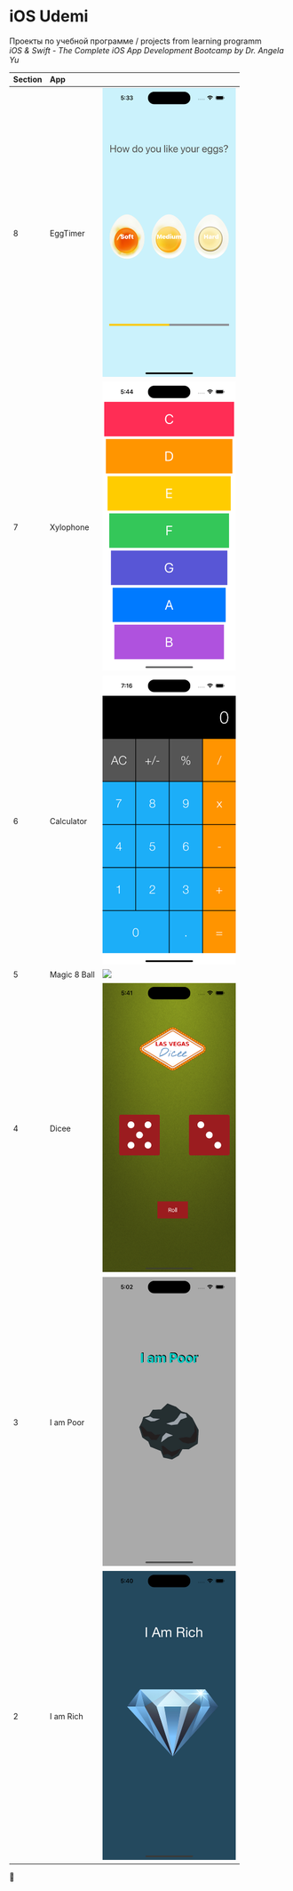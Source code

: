 # iOS Udemi

Проекты по учебной программе / projects from learning programm   
_iOS & Swift - The Complete iOS App Development Bootcamp by Dr. Angela Yu_

| Section | App         |           | 
|:--------|:------------|:----------|
|    8    | EggTimer    | <img src="images/8.png" width="240">| 
|    7    | Xylophone   | <img src="images/7.png" width="240">| 
|    6    | Calculator  | <img src="images/6.png" width="240">| 
|    5    | Magic 8 Ball| <img src="images/5.png" width="240">| 
|    4    | Dicee       | <img src="images/4.png" width="240">| 
|    3    | I am Poor   | <img src="images/3.png" width="240">| 
|    2    | I am Rich   | <img src="images/2.png" width="240">|


